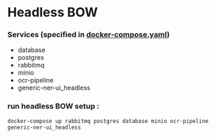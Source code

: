 # Headless BOW

### Services (specified in [docker-compose.yaml](docker-compose.yml))
- database
- postgres
- rabbitmq
- minio
- ocr-pipeline
- generic-ner-ui_headless
  
### run headless BOW setup :
`docker-compose up rabbitmq postgres database minio ocr-pipeline generic-ner-ui_headless`